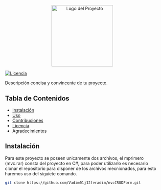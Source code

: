 # <Nombre del Proyecto>

<div align="center">
  <img src="images/logo.png" alt="Logo del Proyecto" width="200">
</div>

[![Licencia](https://img.shields.io/badge/Licencia-MIT-blue.svg)](LICENSE)

Descripción concisa y convincente de tu proyecto.

## Tabla de Contenidos

- [Instalación](#instalación)
- [Uso](#uso)
- [Contribuciones](#contribuciones)
- [Licencia](#licencia)
- [Agradecimientos](#agradecimientos)

## Instalación

Para este proyecto se poseen unicamente dos archivos, el mprimero (mvc.rar) consta del proyecto en C#, para poder utilizarlo es necesario clonar el repositorio para disponer de los archivos mecnionados, para esto haremos uso del siguiete comando.

```bash
git clone https://github.com/Vadim01j12feradim/mvcCRUDForm.git
